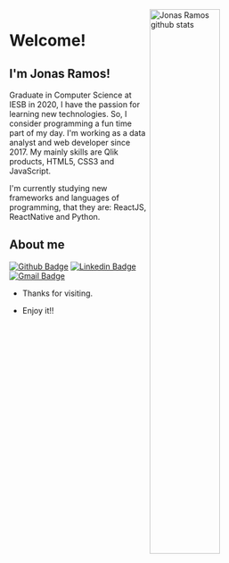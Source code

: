<a href="https://github.com/jjonasramos">
    <img width="50%" align="right" width="50%" alt="Jonas Ramos github stats" src="https://github-readme-stats.vercel.app/api?username=jjonasramos&show_icons=true&hide_border=true" />
  </a>
 
# Welcome!
 
## I'm Jonas Ramos!

Graduate in Computer Science at IESB in 2020, I have the passion for learning new technologies. So, I consider programming a fun time part of my day.
I'm working as a data analyst and web developer since 2017. My mainly skills are Qlik products, HTML5, CSS3 and JavaScript.

I'm currently studying new frameworks and languages of programming, that they are: ReactJS, ReactNative and Python.


 
## About me 
[![Github Badge](https://img.shields.io/badge/-Github-000?style=flat-square&logo=Github&logoColor=white&link=https://github.com/jjonasramos/)](https://github.com/jjonasramos/)
[![Linkedin Badge](https://img.shields.io/badge/-LinkedIn-blue?style=flat-square&logo=Linkedin&logoColor=white&link=https://www.linkedin.com/in/jonasramos/)](https://www.linkedin.com/in/jonasramos/)
[![Gmail Badge](https://img.shields.io/badge/-Gmail-c14438?style=flat-square&logo=Gmail&logoColor=white&link=mailto:jjonasramos@gmail.com)](mailto:jjonasramos@gmail.com)
 
- Thanks for visiting. 
 
- Enjoy it!!
